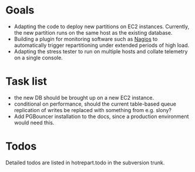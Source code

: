 

# Goals #

  * Adapting the code to deploy new partitions on EC2 instances. Currently, the new partition runs on the same host as the existing database.
  * Building a plugin for monitoring software such as [Nagios](http://www.nagios.org/) to automatically trigger repartitioning under extended periods of high load.
  * Adapting the stress tester to run on multiple hosts and collate telemetry on a single console.

# Task list #

  * the new DB should be brought up on a new EC2 instance.
  * conditional on performance, should the current table-based queue replication of writes be replaced with something from e.g. slony?
  * Add PGBouncer installation to the docs, since a production environment would need this.

# Todos #

Detailed todos are listed in hotrepart.todo in the subversion trunk.